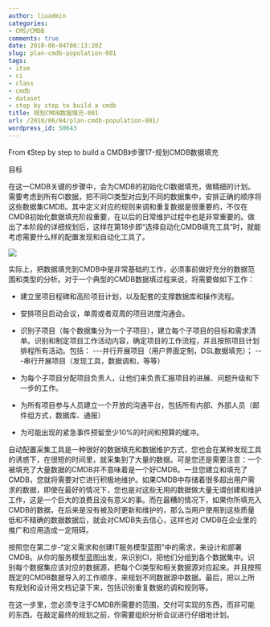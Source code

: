 ```yaml
---
author: liuadmin
categories:
- CMS/CMDB
comments: true
date: 2010-06-04T06:13:20Z
slug: plan-cmdb-population-001
tags:
- itsm
- ci
- class
- cmdb
- dataset
- step by step to build a cmdb
title: 规划CMDB数据填充-001
url: /2010/06/04/plan-cmdb-population-001/
wordpress_id: 50643
---
```


From 《Step by step to build a CMDB》步骤17-规划CMDB数据填充

目标

在这一CMDB关键的步骤中，会为CMDB的初始化CI数据填充，做精细的计划。需要考虑到所有CI数据，把不同CI类型对应到不同的数据集中，安排正确的顺序将这些数据集CMDB。其中定义对应的规则来调和重复数据是很重要的，不仅在CMDB初始化数据填充阶段重要，在以后的日常维护过程中也是非常重要的。做出了本阶段的详细规划后，这样在第18步即“选择自动化CMDB填充工具”时，就能考虑需要什么样的配置发现和自动化工具了。

![](http://pursuitmag.com/wp-content/uploads/2010/01/private-investigator-database.jpg)

实际上，把数据填充到CMDB中是非常基础的工作，必须事前做好充分的数据范围和类型的分析。对于一个典型的CMDB数据填过程来说，将需要做如下工作：



	
  * 建立里项目程碑和高阶项目计划，以及配套的支撑数据库和操作流程。

	
  * 安排项目启动会议，单周或者双周的项目进度沟通会。

	
  * 识别子项目（每个数据集分为一个子项目），建立每个子项目的目标和需求清单。识别和制定项目工作活动内容，确定项目的工作流程，并且按照项目计划排程所有活动。包括：
---并行开展项目（用户界面定制，DSL数据填充）；
---串行开展项目（发现工具，数据调和，等等）

	
  * 为每个子项目分配项目负责人，让他们来负责汇报项目的进展、问题升级和下一步的工作。

	
  * 为所有项目参与人员建立一个开放的沟通平台，包括所有内部、外部人员（邮件组方式，数据库、通报）

	
  * 为可能出现的紧急事件预留至少10%的时间和预算的缓冲。


<!--more-->自动配置采集工具是一种很好的数据填充和数据维护方式，您也会在某种发现工具的诱惑下，在很短的时间里，就采集到了大量的数据。可是您还是需要注意：一个被填充了大量数据的CMDB并不意味着是一个好CMDB。一旦您建立和填充了CMDB，您就将需要对它进行积极地维护。如果CMDB中存储着很多超出用户需求的数据，即使在最好的情况下，您也是对这些无用的数据做大量无谓创建和维护工作，这是一个巨大的浪费且没有意义的事。而在最糟的情况下，如果你所填充入CMDB的数据，在后来是没有被及时更新和维护的，那么当用户使用到这些质量低和不精确的数据数据后，就会对CMDB失去信心，这样也对 CMDB在企业里的推广和应用造成一定阻碍。

按照您在第二步-“定义需求和创建IT服务模型蓝图”中的需求，来设计和部署CMDB。从你的服务模型蓝图出发，来识别CI，把他们分组到各个数据集中。识别每个数据集应该对应的数据源，把每个CI类型和相关数据源对应起来。并且按照既定的CMDB数据导入的工作顺序，来规划不同数据源中数据。最后，把以上所有规划和设计用文档记录下来，包括识别重复数据的调和规则等。

在这一步里，您必须专注于CMDB所需要的范围，交付可实现的东西，而非可能的东西。在敲定最终的规划之前，你需要组织分析会议进行仔细地计划。
